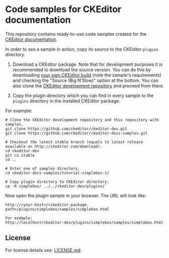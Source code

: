 Code samples for CKEditor documentation
=====================

This repository contains ready-to-use code samples created for the [CKEditor documentation](http://docs.ckeditor.com).

In order to see a sample in action, copy its source to the CKEditor `plugins` directory.

1. Download a CKEditor package. Note that for development purposes it is recommended to download the source version. You can do this by downloading [your own CKEditor build](http://ckeditor.com/builder) (note the sample's requirements) and checking the "Source (Big N’Slow)" option at the bottom. You can also clone the [CKEditor development repository](https://github.com/ckeditor/ckeditor-dev) and proceed from there.

2. Copy the plugin directory which you can find in every sample to the `plugins` directory in the installed CKEditor package.

For example:

    # Clone the CKEditor development repository and this repository with samples.
    git clone https://github.com/ckeditor/ckeditor-dev.git
    git clone https://github.com/ckeditor/ckeditor-docs-samples.git

    # Checkout the latest stable branch (equals to latest release available on http://ckeditor.com/download).
    cd ckeditor-dev
    git co stable
    cd ..

    # Enter one of samples directory.
    cd ckeditor-docs-samples/tutorial-simplebox-1/

    # Copy plugin directory to CKEditor directory.
    cp -R simplebox/ ../../ckeditor-dev/plugins/

Now open the plugin sample in your browser. The URL will look like:

    http://<your-host>/<ckeditor-package-path>/plugins/simplebox/samples/simplebox.html

    For example:
    http://localhost/ckeditor-dev/plugins/simplebox/samples/simplebox.html
    
License
-------
For license details see: [LICENSE.md](https://github.com/ckeditor/ckeditor-docs-samples/blob/master/LICENSE.md).
